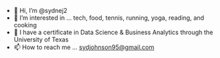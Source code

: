- 👋 Hi, I’m @sydnej2
- 👀 I’m interested in ... tech, food, tennis, running, yoga, reading, and cooking
- 🌱 I have a certificate in Data Science & Business Analytics through the University of Texas 
- 📫 How to reach me ... sydjohnson95@gmail.com 

<!---
sydnej2/sydnej2 is a ✨ special ✨ repository because its `README.md` (this file) appears on your GitHub profile.
You can click the Preview link to take a look at your changes.
--->
